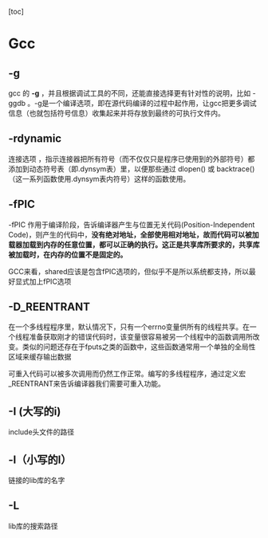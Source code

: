 [toc]

# Gcc

## -g 

gcc 的 **-g** ，并且根据调试工具的不同，还能直接选择更有针对性的说明，比如 -ggdb 。-g是一个编译选项，即在源代码编译的过程中起作用，让gcc把更多调试信息（也就包括符号信息）收集起来并将存放到最终的可执行文件内。 

## -rdynamic 

连接选项 ，指示连接器把所有符号（而不仅仅只是程序已使用到的外部符号）都添加到动态符号表（即.dynsym表）里，以便那些通过 dlopen() 或 backtrace() （这一系列函数使用.dynsym表内符号）这样的函数使用。

## -fPIC

-fPIC 作用于编译阶段，告诉编译器产生与位置无关代码(Position-Independent Code)，则产生的代码中，**没有绝对地址，全部使用相对地址，故而代码可以被加载器加载到内存的任意位置，都可以正确的执行。这正是共享库所要求的，共享库被加载时，在内存的位置不是固定的。**

GCC来看，shared应该是包含fPIC选项的，但似乎不是所以系统都支持，所以最好显式加上fPIC选项

## -D_REENTRANT

在一个多线程程序里，默认情况下，只有一个errno变量供所有的线程共享。在一个线程准备获取刚才的错误代码时，该变量很容易被另一个线程中的函数调用所改变。类似的问题还存在于fputs之类的函数中，这些函数通常用一个单独的全局性区域来缓存输出数据

可重入代码可以被多次调用而仍然工作正常。编写的多线程程序，通过定义宏_REENTRANT来告诉编译器我们需要可重入功能。

## -I (大写的i)

include头文件的路径

## -l（小写的l）

链接的lib库的名字

## -L

lib库的搜索路径
